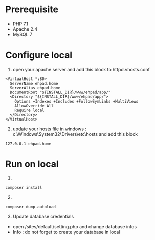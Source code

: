 # Prerequisite
- PHP 7.1
- Apache 2.4
- MySQL 7

# Configure local
1. open your apache server and add this block to httpd.vhosts.conf
```
<VirtualHost *:80>
  ServerName ehpad.home
  ServerAlias ehpad.home
  DocumentRoot "${INSTALL_DIR}/www/ehpad/app/"
  <Directory "${INSTALL_DIR}/www/ehpad/app/">
    Options +Indexes +Includes +FollowSymLinks +MultiViews
    AllowOverride All
    Require local
  </Directory>
</VirtualHost>
```

2. update your hosts file in windows : c:\Windows\System32\Drivers\etc\hosts and add this block
```
127.0.0.1 ehpad.home
```



# Run on local
1.
```bash
composer install
```
2.
```bash
composer dump-autoload
```

3. Update database credentials
- open /sites/default/setting.php and change database infos
- Info : do not forget to create your database in local






